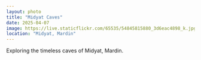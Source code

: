 ```yaml
---
layout: photo
title: "Midyat Caves"
date: 2025-04-07
image: https://live.staticflickr.com/65535/54845815880_3d6eac4898_k.jpg
location: "Midyat, Mardin"
---
```

Exploring the timeless caves of Midyat, Mardin.
